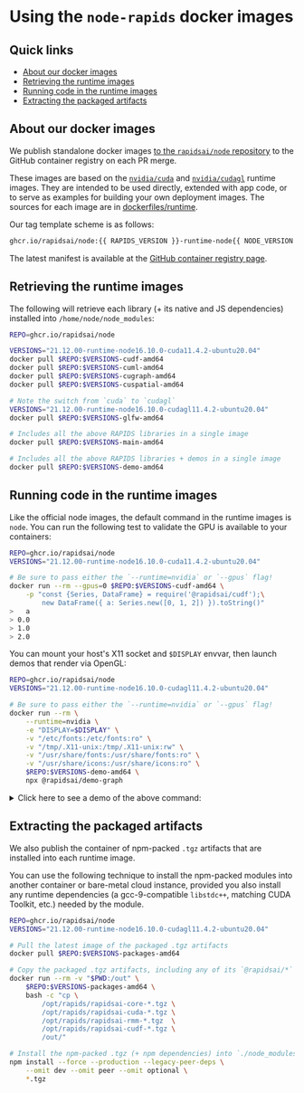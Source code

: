# Using the `node-rapids` docker images

## Quick links

* [About our docker images](#develop-with-docker-and-the-vscode-remote-containers-extension)
* [Retrieving the runtime images](#retrieving-the-runtime-images)
* [Running code in the runtime images](#running-code-in-the-runtime-images)
* [Extracting the packaged artifacts](#extracting-the-packaged-artifacts)

## About our docker images

We publish standalone docker images [to the `rapidsai/node` repository](https://github.com/orgs/rapidsai/packages/container/package/node) to the GitHub container registry on each PR merge.

These images are based on the [`nvidia/cuda`](https://hub.docker.com/r/nvidia/cuda) and [`nvidia/cudagl`](https://hub.docker.com/r/nvidia/cudagl) runtime images. They are intended to be used directly, extended with app code, or to serve as examples for building your own deployment images. The sources for each image are in [dockerfiles/runtime](https://github.com/rapidsai/node/tree/main/dockerfiles/runtime).

Our tag template scheme is as follows:

```txt
ghcr.io/rapidsai/node:{{ RAPIDS_VERSION }}-runtime-node{{ NODE_VERSION }}-(cuda|cudagl){{ CUDA_VERSION }}-ubuntu{{ UBUNTU_VERSION }}-{{ LIBRARY_NAME }}-{{ TARGETARCH }}
```

The latest manifest is available at the [GitHub container registry page](https://github.com/orgs/rapidsai/packages/container/package/node).

## Retrieving the runtime images

The following will retrieve each library (+ its native and JS dependencies) installed into `/home/node/node_modules`:

```bash
REPO=ghcr.io/rapidsai/node

VERSIONS="21.12.00-runtime-node16.10.0-cuda11.4.2-ubuntu20.04"
docker pull $REPO:$VERSIONS-cudf-amd64
docker pull $REPO:$VERSIONS-cuml-amd64
docker pull $REPO:$VERSIONS-cugraph-amd64
docker pull $REPO:$VERSIONS-cuspatial-amd64

# Note the switch from `cuda` to `cudagl`
VERSIONS="21.12.00-runtime-node16.10.0-cudagl11.4.2-ubuntu20.04"
docker pull $REPO:$VERSIONS-glfw-amd64

# Includes all the above RAPIDS libraries in a single image
docker pull $REPO:$VERSIONS-main-amd64

# Includes all the above RAPIDS libraries + demos in a single image
docker pull $REPO:$VERSIONS-demo-amd64
```

## Running code in the runtime images

Like the official node images, the default command in the runtime images is `node`. You can run the following test to validate the GPU is available to your containers:

```bash
REPO=ghcr.io/rapidsai/node
VERSIONS="21.12.00-runtime-node16.10.0-cuda11.4.2-ubuntu20.04"

# Be sure to pass either the `--runtime=nvidia` or `--gpus` flag!
docker run --rm --gpus=0 $REPO:$VERSIONS-cudf-amd64 \
    -p "const {Series, DataFrame} = require('@rapidsai/cudf');\
        new DataFrame({ a: Series.new([0, 1, 2]) }).toString()"
>   a
> 0.0
> 1.0
> 2.0

```

You can mount your host's X11 socket and `$DISPLAY` envvar, then launch demos that render via OpenGL:

```bash
REPO=ghcr.io/rapidsai/node
VERSIONS="21.12.00-runtime-node16.10.0-cudagl11.4.2-ubuntu20.04"

# Be sure to pass either the `--runtime=nvidia` or `--gpus` flag!
docker run --rm \
    --runtime=nvidia \
    -e "DISPLAY=$DISPLAY" \
    -v "/etc/fonts:/etc/fonts:ro" \
    -v "/tmp/.X11-unix:/tmp/.X11-unix:rw" \
    -v "/usr/share/fonts:/usr/share/fonts:ro" \
    -v "/usr/share/icons:/usr/share/icons:ro" \
    $REPO:$VERSIONS-demo-amd64 \
    npx @rapidsai/demo-graph
```

<details>
<summary>Click here to see a demo of the above command:</summary>
<img src="docs/images/docker-x11-socket-forwarding.gif"/>
</details>

## Extracting the packaged artifacts

We also publish the container of npm-packed `.tgz` artifacts that are installed into each runtime image.

You can use the following technique to install the npm-packed modules into another container or bare-metal cloud instance, provided you also install any runtime dependencies (a gcc-9-compatible `libstdc++`, matching CUDA Toolkit, etc.) needed by the module.

```bash
REPO=ghcr.io/rapidsai/node
VERSIONS="21.12.00-runtime-node16.10.0-cudagl11.4.2-ubuntu20.04"

# Pull the latest image of the packaged .tgz artifacts
docker pull $REPO:$VERSIONS-packages-amd64

# Copy the packaged .tgz artifacts, including any of its `@rapidsai/*` dependencies
docker run --rm -v "$PWD:/out" \
    $REPO:$VERSIONS-packages-amd64 \
    bash -c "cp \
        /opt/rapids/rapidsai-core-*.tgz \
        /opt/rapids/rapidsai-cuda-*.tgz \
        /opt/rapids/rapidsai-rmm-*.tgz  \
        /opt/rapids/rapidsai-cudf-*.tgz \
        /out/"

# Install the npm-packed .tgz (+ npm dependencies) into `./node_modules`
npm install --force --production --legacy-peer-deps \
    --omit dev --omit peer --omit optional \
    *.tgz

```
